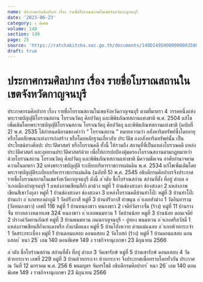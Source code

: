 ```yaml
---
name: ประกาศกรมศิลปากร เรื่อง รายชื่อโบราณสถานในเขตจังหวัดกาญจนบุรี
date: '2023-06-23'
category: ง พิเศษ
volume: 140
section: 149
page: 25
source: 'https://ratchakitcha.soc.go.th/documents/140D149S0000000002500.pdf'
draft: true
---
```


# ประกาศกรมศิลปากร เรื่อง รายชื่อโบราณสถานในเขตจังหวัดกาญจนบุรี

ประกาศกรมศิลปากร เรื่อง รายชื่อโบราณสถานในเขตจังหวัดกาญจนบุรี ตามที่มาตรา 4 วรรคหนึ่งแห่งพระราชบัญญัติโบราณสถาน โบราณวัตถุ ศิลปวัตถุ และพิพิธภัณฑสถานแห่งชาติ พ.ศ. 2504 แก้ไขเพิ่มเติมโดยพระราชบัญญัติโบราณสถาน โบราณวัตถุ ศิลปวัตถุ และพิพิธภัณฑสถานแห่งชาติ (ฉบับที่ 2) พ.ศ. 2535 ได้กำหนดนิยามของคำว่า “ โบราณสถาน ” หมายความว่า อสังหาริมทรัพย์ซึ่งโดยอายุ หรือโดยลักษณะแห่งการก่อสร้าง หรือโดยหลักฐานเกี่ยวกับ ประวัติข องอสังหาริมทรัพย์นั้น เป็นประโยชน์ทางศิลปะ ประวัติศาสตร์ หรือโบราณคดี ทั้งนี้ ให้รวมถึง สถานที่ที่เป็นแหล่งโบราณคดี แหล่งประวัติศาสตร์ และอุทยานประวัติศาสตร์ด้วย เพื่อให้การปกป้องคุ้มครองโบราณสถานตามกฎหมายว่าด้วยโบราณสถาน โบราณวัตถุ ศิลปวัตถุ และพิพิธภัณฑสถานแห่งชาติ มีความชัดเจน อาศัยอำนาจตามความในมาตรา 32 แห่งพระราชบัญญัติ ระเบียบบริหารราชการแผ่นดิน พ.ศ. 2534 แก้ไขเพิ่มเติมโดยพระราชบัญญัติระเบียบบริหารราชการแผ่นดิน (ฉบับที่ 5) พ.ศ. 2545 อธิบดีกรมศิลปากรจึงประกาศรายชื่อโบราณสถานในเขตจังหวัดกาญจนบุรี ดังนี้ ล ําดับ ชื่อโบรําณสถําน สถํานที่ตั้ง ที่อยู่ ตําบล อ ําเภอเมืองกําญจนบุรี 1 แหล่งภาพเขียนสีถ้ำ ตาด้วง หมู่ที่ 1 บ้านช่องสะเดา ช่องสะเดา 2 แหล่งภาพเขียนสีเขาวังกุลา หมู่ที่ 1 บ้านช่องสะเดา ช่องสะเดา 3 แหล่งโบราณคดีบ้านท่าโป๊ะ หมู่ที่ 3 บ้านท่าโป๊ะ บ้านเก่า อ ําเภอทองผําภูมิ 1 วัดปรังกาสี หมู่ที่ 3 บ้านปรังกาสี ท่าขนุน อ ําเภอท่ําม่วง 1 วัดอินทาราม (วัดหนองขาว) เลขที่ 116 หมู่ที่ 1 บ้านหนองขาว หนองขาว 2 เจดีย์วัดรางจั่น (ร้าง) หมู่ที่ 11 บ้านรางจั่น ทางหลวงหมายเลข 324 หนองขาว อ ําเภอพนมทวน 1 วัดบ้านน้อย หมูที่ 3 บ้านน้อย ดอนเจดีย์ 2 ปรางค์วัดทานกัณฑ์ หมู่ที่ 3 บ้านพนมทวน ถนนกาญจนบุรี - อู่ทอง พนมทวน อ ําเภอศรีสวัสดิ์ 1 แหล่งภาพเขียนสีถ้ำผาแดงหรือ ถ้ำผามือแดง หมู่ที่ 5 บ้านโป่งหวาย ด่านแม่แฉลบ อ ําเภอห้วยกระเจํา 1 วัดสระกระเบี้อง หมู่ที่ 1 บ้านดอนแสลบ ดอนแสลบ 2 วัดโบสถ์ (ร้าง) หมู่ที่ 1 บ้านดอนแสลบ ดอนแสลบ ้ หนา 25 ่ เลม 140 ตอนพิเศษ 149 ง ราชกิจจานุเบกษา 23 มิถุนายน 2566

ล ําดับ ชื่อโบรําณสถําน สถํานที่ตั้ง ที่อยู่ ตําบล 3 วัดเขารักษ์ หมู่ที่ 5 บ้านเขารักษ์ ดอนแสลบ 4 วัดห้วยกระเจา เลขที่ 229 หมู่ที่ 3 บ้านห้วยกระเจา ห้วยกระเจา จึงประกาศเพื่อทราบโดยทั่วกัน ประกาศ ณ วันที่ 12 มกราคม พ.ศ. 256 6 พนมบุตร จันทรโชติ อธิบดีกรมศิลปากร ้ หนา 26 ่ เลม 140 ตอนพิเศษ 149 ง ราชกิจจานุเบกษา 23 มิถุนายน 2566
